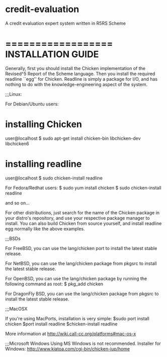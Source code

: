 credit-evaluation
=================

A credit evaluation expert system written in R5RS Scheme

==================
INSTALLATION GUIDE
==================
Generally, first you should install the Chicken implementation of the Revised^5 Report
of the Scheme language. Then you install the required readline ``egg'' for Chicken.
Readline is simply a package for I/O, and has nothing to do with the 
knowledge-engineering aspect of the system.

;;;Linux:

For Debian/Ubuntu users:
# installing Chicken
user@localhost $ sudo apt-get install chicken-bin libchicken-dev libchicken6
# installing readline
user@localhost $ sudo chicken-install readline

For Fedora/Redhat users:
$ sudo yum install chicken
$ sudo chicken-install readline

and so on...

For other distributions, just search for the name of the Chicken package in your
distro's repository, and use your respective package manager to install. You can also 
build Chicken from source yourself, and install readline egg normally like the above 
examples.

;;;BSDs

For FreeBSD, you can use the lang/chicken port to install the latest stable release.

For NetBSD, you can use the lang/chicken package from pkgsrc to install the latest stable release.

For OpenBSD, you can use the lang/chicken package by running the following command as root:
$ pkg_add chicken

For DragonFly BSD, you can use the lang/chicken package from pkgsrc to install the latest stable release.

;;;MacOSX

If you're using MacPorts, installation is very simple:
$sudo port install chicken
$port install readline 
$chicken-install readline

More information at http://wiki.call-cc.org/platforms#mac-os-x

;;;Microsoft Windows
Using MS Windows is not recommended.
Installer for Windows: http://www.kiatoa.com/cgi-bin/chicken-iup/home
